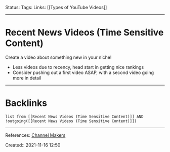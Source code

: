 Status: 
Tags: 
Links: [[Types of YouTube Videos]]
___
# Recent News Videos (Time Sensitive Content)
Create a video about something new in your niche!
- Less videos due to recency, head start in getting nice rankings
- Consider pushing out a first video ASAP, with a second video going more in detail
___
# Backlinks
```dataview
list from [[Recent News Videos (Time Sensitive Content)]] AND !outgoing([[Recent News Videos (Time Sensitive Content)]])
```
___
References: [Channel Makers](https://www.youtube.com/watch?v=Af4GK4z7MOA&list=PLntFhxSBHZurj7-A1DPzjNzxYrMp9BhGZ&index=1&ab_channel=ChannelMakers)

Created:: 2021-11-16 12:50

